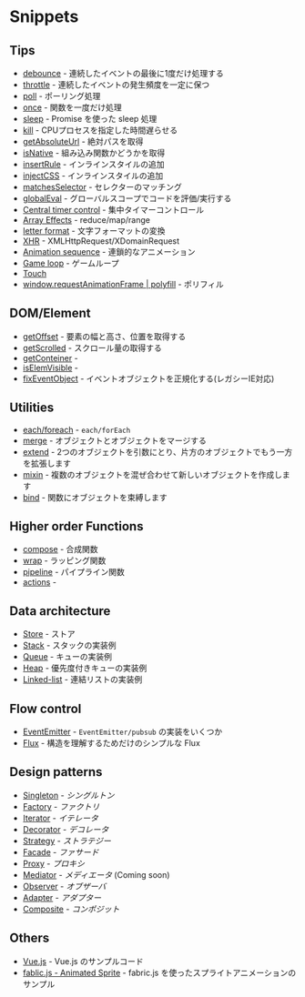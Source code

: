 # Snippets
## Tips
- [debounce](debounce.js) - 連続したイベントの最後に1度だけ処理する
- [throttle](throttle.js) - 連続したイベントの発生頻度を一定に保つ
- [poll](poll.js) - ポーリング処理
- [once](once.js) - 関数を一度だけ処理
- [sleep](sleep.md) - Promise を使った sleep 処理
- [kill](kill.md) - CPUプロセスを指定した時間遅らせる
- [getAbsoluteUrl](getAbsoluteUrl.js) - 絶対パスを取得
- [isNative](isNative.js) - 組み込み関数かどうかを取得
- [insertRule](insertRule.js) - インラインスタイルの追加
- [injectCSS](injectCSS.js) - インラインスタイルの追加
- [matchesSelector](matchesSelector.js) - セレクターのマッチング
- [globalEval](global-eval.md) - グローバルスコープでコードを評価/実行する
- [Central timer control](central_timer_control.md) - 集中タイマーコントロール
- [Array Effects](array_effects.md) - reduce/map/range
- [letter format](letter-formats.md) - 文字フォーマットの変換
- [XHR](xhr.md) - XMLHttpRequest/XDomainRequest
- [Animation sequence](animation_sequence.md) - 連鎖的なアニメーション
- [Game loop](game_loop.md) - ゲームループ
- [Touch](touch.md)
- [window.requestAnimationFrame | polyfill](requestAnimationFrame.md) - ポリフィル

## DOM/Element
- [getOffset](get-offset.md) - 要素の幅と高さ、位置を取得する
- [getScrolled](get-scrolled.md) - スクロール量の取得する
- [getConteiner](get-container.md) - 
- [isElemVisible](is-elem-visible.md) - 
- [fixEventObject](fix-event-object.md) - イベントオブジェクトを正規化する(レガシーIE対応)

## Utilities
- [each/foreach](each.md) - `each/forEach`
- [merge](merge.md) - オブジェクトとオブジェクトをマージする
- [extend](extend.md) - 2つのオブジェクトを引数にとり、片方のオブジェクトでもう一方を拡張します
- [mixin](mixin.md) - 複数のオブジェクトを混ぜ合わせて新しいオブジェクトを作成します
- [bind](bind.md) - 関数にオブジェクトを束縛します

## Higher order Functions
- [compose](compose.md) - 合成関数
- [wrap](wrap.md) - ラッピング関数
- [pipeline](pipeline.md) - パイプライン関数
- [actions](actions.md) - 

## Data architecture
- [Store](store.md) - ストア
- [Stack](stack.md) - スタックの実装例
- [Queue](queue.md) - キューの実装例
- [Heap](heap.md) - 優先度付きキューの実装例
- [Linked-list](linked-list.md) - 連結リストの実装例

## Flow control
- [EventEmitter](event-emitter.md) - `EventEmitter/pubsub` の実装をいくつか
- [Flux](flux.md) - 構造を理解するためだけのシンプルな Flux

## Design patterns
- [Singleton](singleton.md) - _シングルトン_
- [Factory](factory.md) - _ファクトリ_
- [Iterator](iterator.md) - _イテレータ_
- [Decorator](decorator.md) - _デコレータ_
- [Strategy](strategy.md) - _ストラテジー_
- [Facade](facade.md) - _ファサード_
- [Proxy](proxy.md) - _プロキシ_
- [Mediator](mediator.md) - _メディエータ_ (Coming soon)
- [Observer](observer.md) - _オブザーバ_
- [Adapter](adapter.md) - _アダプター_
- [Composite](composite.md) - _コンポジット_

## Others
- [Vue.js](vue.md) - Vue.js のサンプルコード
- [fablic.js - Animated Sprite](fabricjs.md) - fabric.js を使ったスプライトアニメーションのサンプル


